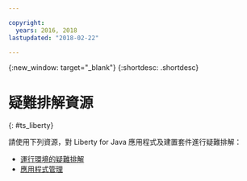 ```yaml
---

copyright:
  years: 2016, 2018
lastupdated: "2018-02-22"

---
```


{:new_window: target="_blank"}
{:shortdesc: .shortdesc}

# 疑難排解資源
{: #ts_liberty}

請使用下列資源，對 Liberty for Java 應用程式及建置套件進行疑難排解：

* [運行環境的疑難排解](../common/ts_runtimes.html#runtimes)
* [應用程式管理](../common/app_mng.html)
